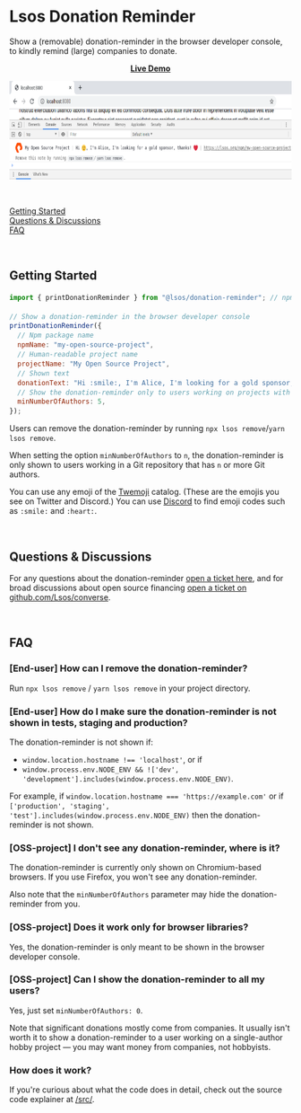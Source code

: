 # Lsos Donation Reminder

Show a (removable) donation-reminder in the browser developer console,
to kindly remind (large) companies to donate.

<p align="center">
  <b><a href="https://lsos.org/reminder/demo" target="_blank">Live Demo</a></b>
</p>

<p align="center">
  <img src="/donation-reminder.png" height="175"/>
</p>

<br/>

[Getting Started](#getting-started)
<br/>
[Questions & Discussions](#questions--discussions)
<br/>
[FAQ](#faq)

<br/>

## Getting Started

~~~js
import { printDonationReminder } from "@lsos/donation-reminder"; // npm i @lsos/donation-reminder

// Show a donation-reminder in the browser developer console
printDonationReminder({
  // Npm package name
  npmName: "my-open-source-project",
  // Human-readable project name
  projectName: "My Open Source Project",
  // Shown text
  donationText: "Hi :smile:, I'm Alice, I'm looking for a gold sponsor, thanks! :heart:",
  // Show the donation-reminder only to users working on projects with >=5 authors
  minNumberOfAuthors: 5,
});
~~~

Users can remove the donation-reminder by running `npx lsos remove`/`yarn lsos remove`.

When setting the option `minNumberOfAuthors` to `n`,
the donation-reminder is only shown to users working in a Git repository that has `n` or more Git authors.

You can use any emoji of the [Twemoji](https://github.com/twitter/twemoji) catalog.
(These are the emojis you see on Twitter and Discord.)
You can use [Discord](https://discord.com/) to find emoji codes
such as `:smile:` and `:heart:`.

<br/>

## Questions & Discussions

For any questions about the donation-reminder
[open a ticket here](https://github.com/Lsos/donation-reminder/issues/new),
and
for broad discussions about open source financing
[open a ticket on github.com/Lsos/converse](https://github.com/Lsos/converse/issues/new).

<br/>

## FAQ

### [End-user] How can I remove the donation-reminder?

Run `npx lsos remove` / `yarn lsos remove` in your project directory.

### [End-user] How do I make sure the donation-reminder is not shown in tests, staging and production?

The donation-reminder is not shown if:
- `window.location.hostname !== 'localhost'`, or if
- `window.process.env.NODE_ENV && !['dev', 'development'].includes(window.process.env.NODE_ENV)`.

For example,
if `window.location.hostname === 'https://example.com'` or
if `['production', 'staging', 'test'].includes(window.process.env.NODE_ENV)` then the donation-reminder is not shown.

### [OSS-project] I don't see any donation-reminder, where is it?

The donation-reminder is currently only shown on Chromium-based browsers.
If you use Firefox, you won't see any donation-reminder.

Also note that the `minNumberOfAuthors` parameter may hide the donation-reminder from you.

### [OSS-project] Does it work only for browser libraries?

Yes, the donation-reminder is only meant to be shown in the browser developer console.

### [OSS-project] Can I show the donation-reminder to all my users?

Yes, just set `minNumberOfAuthors: 0`.

Note that significant donations mostly come from companies.
It usually isn't worth it to show a donation-reminder to a user working on a single-author hobby project &mdash;
you may want money from companies, not hobbyists.

### How does it work?

If you're curious about what the code does in detail, check out the source code explainer at [/src/](/src/).
